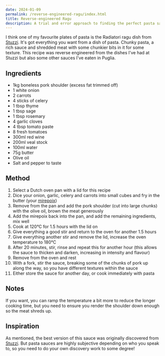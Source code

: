```yaml
---
date: 2024-01-09
permalink: /reverse-engineered-ragu/index.html
title: Reverse-engineered Ragu
description: A trial and error approach to finding the perfect pasta sauce.
---
```


I think one of my favourite plates of pasta is the Radiatori ragu dish from [Stuzzi](https://stuzzi.co.uk/leeds/). It's got everything you want from a dish of pasta. Chunky pasta, a rich sauce and shredded meat with some chunkier bits in it for some texture. This recipe was reverse engineered from the dishes I've had at Stuzzi but also some other sauces I've eaten in Puglia.

## Ingredients

* 1kg boneless pork shoulder (excess fat trimmed off)
* 1 white onion
* 2 carrots
* 4 sticks of celery
* 1 tbsp thyme
* 1 tbsp sage
* 1 tbsp rosemary
* 4 garlic cloves
* 4 tbsp tomato paste
* 8 fresh tomatoes
* 300ml red wine
* 200ml veal stock
* 100ml water
* 75g butter
* Olive oil
* Salt and pepper to taste

## Method

1. Select a Dutch oven pan with a lid for this recipe
1. Dice your onion, garlic, celery and carrots into small cubes and fry in the butter (your [mirepoix](https://en.wikipedia.org/wiki/Mirepoix))
1. Remove from the pan and add the pork shoulder (cut into large chunks) with the olive oil, brown the meat generously
1. Add the mirepoix back into the pan, and add the remaining ingredients, mix well
1. Cook at 120°C for 1.5 hours with the lid on
1. Give everything a good stir and return to the oven for another 1.5 hours
1. Give everything another stir and remove the lid, increase the oven temperature to 180°C
1. After 20 minutes, stir, rinse and repeat this for another hour (this allows the sauce to thicken and darken, increasing in intensity and flavour)
1. Remove from the oven and rest
1. With a fork, stir the sauce, breaking some of the chunks of pork up along the way, so you have different textures within the sauce
1. Either store the sauce for another day, or cook immediately with pasta

## Notes

If you want, you can ramp the temperature a bit more to reduce the longer cooking time, but you need to ensure you render the shoulder down enough so the meat shreds up.

## Inspiration

As mentioned, the best version of this sauce was originally discovered from [Stuzzi](https://stuzzi.co.uk/leeds/). But pasta sauces are highly subjective depending on who you speak to, so you need to do your own discovery work to some degree!

